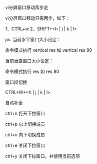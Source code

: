 vi分屏窗口移动两步走

vi分屏窗口移动只需两步，如下：

1、CTRL+w
2、SHIFT+<h | j | k | l>

ps:
当前水平窗口大小设定：

命令模式执行 vertical res <rows>
如 vertical res 80

当前垂直窗口大小设定：

命令模式执行 res <rows>
如 res 80

窗口间切换

CTRL+W+<h | j | k | l>

自动补全

ctrl+n 打开下拉窗口

ctrl+p 向上切换成员

ctrl+n 向下切换成员

ctrl+e 关闭下拉窗口

ctrl+y 关闭下拉窗口，并使用当前选项
